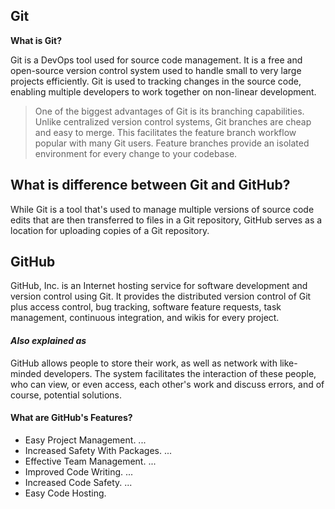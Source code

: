 ## Git

**What is Git?** 

Git is a DevOps tool used for source code management. It is a free and open-source version control system used to handle small to very large projects efficiently. Git is used to tracking changes in the source code, enabling multiple developers to work together on non-linear development.

> One of the biggest advantages of Git is its branching capabilities. Unlike centralized version control systems, Git branches are cheap and easy to merge. This facilitates the feature branch workflow popular with many Git users. Feature branches provide an isolated environment for every change to your codebase.

## What is difference between Git and GitHub?

While Git is a tool that's used to manage multiple versions of source code edits that are then transferred to files in a Git repository, GitHub serves as a location for uploading copies of a Git repository.

## GitHub

GitHub, Inc. is an Internet hosting service for software development and version control using Git. It provides the distributed version control of Git plus access control, bug tracking, software feature requests, task management, continuous integration, and wikis for every project. 

#### **_Also explained as_**

GitHub allows people to store their work, as well as network with like-minded developers. The system facilitates the interaction of these people, who can view, or even access, each other's work and discuss errors, and of course, potential solutions.

#### What are GitHub's Features?
- Easy Project Management. ...
- Increased Safety With Packages. ...
- Effective Team Management. ...
- Improved Code Writing. ...
- Increased Code Safety. ...
- Easy Code Hosting.
